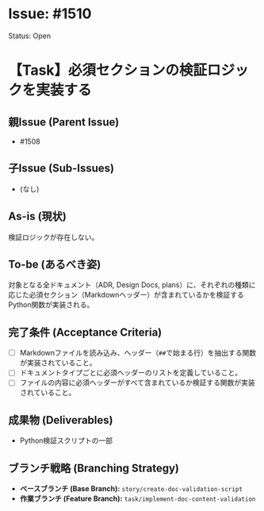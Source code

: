 # Issue: #1510
Status: Open
# 【Task】必須セクションの検証ロジックを実装する

## 親Issue (Parent Issue)
- #1508

## 子Issue (Sub-Issues)
- (なし)

## As-is (現状)
検証ロジックが存在しない。

## To-be (あるべき姿)
対象となる全ドキュメント（ADR, Design Docs, plans）に、それぞれの種類に応じた必須セクション（Markdownヘッダー）が含まれているかを検証するPython関数が実装される。

## 完了条件 (Acceptance Criteria)
- [ ] Markdownファイルを読み込み、ヘッダー（`##`で始まる行）を抽出する関数が実装されていること。
- [ ] ドキュメントタイプごとに必須ヘッダーのリストを定義していること。
- [ ] ファイルの内容に必須ヘッダーがすべて含まれているか検証する関数が実装されていること。

## 成果物 (Deliverables)
- Python検証スクリプトの一部

## ブランチ戦略 (Branching Strategy)
- **ベースブランチ (Base Branch):** `story/create-doc-validation-script`
- **作業ブランチ (Feature Branch):** `task/implement-doc-content-validation`
